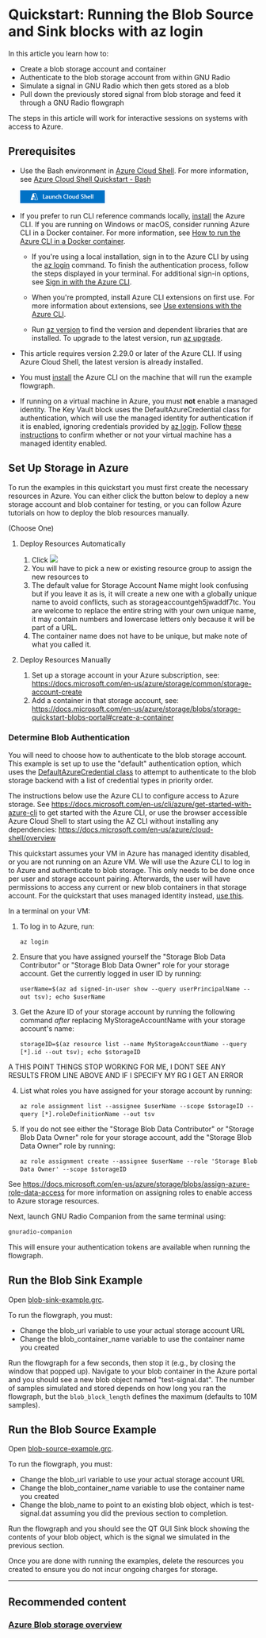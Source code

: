 # Quickstart: Running the Blob Source and Sink blocks with az login

In this article you learn how to:
- Create a blob storage account and container
- Authenticate to the blob storage account from within GNU Radio
- Simulate a signal in GNU Radio which then gets stored as a blob
- Pull down the previously stored signal from blob storage and feed it through a GNU Radio flowgraph

The steps in this article will work for interactive sessions on systems with access to Azure.

## Prerequisites
- Use the Bash environment in [Azure Cloud Shell](https://docs.microsoft.com/en-us/azure/cloud-shell/quickstart).
For more information, see [Azure Cloud Shell Quickstart - Bash](https://docs.microsoft.com/en-us/azure/cloud-shell/quickstart)

    [![Launch Cloud Shell](hdi-launch-cloud-shell.png "Launch Cloud Shell")](https://shell.azure.com)

- If you prefer to run CLI reference commands locally, [install](https://docs.microsoft.com/en-us/cli/azure/install-azure-cli) the Azure CLI. If you are running on Windows or macOS, consider running Azure CLI in a Docker container. For more information, see [How to run the Azure CLI in a Docker container](https://docs.microsoft.com/en-us/cli/azure/run-azure-cli-docker).

    - If you're using a local installation, sign in to the Azure CLI by using the [az login](https://docs.microsoft.com/en-us/cli/azure/reference-index#az_login) command. To finish the authentication process, follow the steps displayed in your terminal. For additional sign-in options, see [Sign in with the Azure CLI](https://docs.microsoft.com/en-us/cli/azure/authenticate-azure-cli).

    - When you're prompted, install Azure CLI extensions on first use. For more information about extensions, see [Use extensions with the Azure CLI](https://docs.microsoft.com/en-us/cli/azure/azure-cli-extensions-overview).

    - Run [az version](https://docs.microsoft.com/en-us/cli/azure/reference-index?#az_version) to find the version and dependent libraries that are installed. To upgrade to the latest version, run [az upgrade](https://docs.microsoft.com/en-us/cli/azure/reference-index?#az_upgrade).

- This article requires version 2.29.0 or later of the Azure CLI. If using Azure Cloud Shell, the latest version is already installed.
- You must [install](https://docs.microsoft.com/en-us/cli/azure/install-azure-cli) the Azure CLI on the machine that will run the example flowgraph.
- If running on a virtual machine in Azure, you must **not** enable a managed identity. The Key Vault block uses the DefaultAzureCredential class for authentication, which will use the managed identity for authentication if it is enabled, ignoring credentials provided by [az login](https://docs.microsoft.com/en-us/cli/azure/reference-index#az_login). Follow [these instructions](managed_identity_cli_quickstart.md) to confirm whether or not your virtual machine has a managed identity enabled.

## Set Up Storage in Azure

To run the examples in this quickstart you must first create the necessary resources in Azure.  You can either click the button below to deploy a new storage account and blob container for testing, or you can follow Azure tutorials on how to deploy the blob resources manually.

(Choose One)

1. Deploy Resources Automatically

    1. Click <a href="https://portal.azure.com/#create/Microsoft.Template/uri/https%3A%2F%2Fraw.githubusercontent.com%2Fmicrosoft%2Fazure-software-radio%2Fdocumentation%2Fcli-updates%2Fgr-azure-software-radio%2Fexamples%2Fblob_example_resources.json" target="_blank"><img src="https://aka.ms/deploytoazurebutton"></a>
    2. You will have to pick a new or existing resource group to assign the new resources to
    3. The default value for Storage Account Name might look confusing but if you leave it as is, it will create a new one with a globally unique name to avoid conflicts, such as storageaccountgeh5jwaddf7tc.  You are welcome to replace the entire string with your own unique name, it may contain numbers and lowercase letters only because it will be part of a URL.
    4. The container name does not have to be unique, but make note of what you called it.

2. Deploy Resources Manually

    1. Set up a storage account in your Azure subscription, see: https://docs.microsoft.com/en-us/azure/storage/common/storage-account-create
    2. Add a container in that storage account, see: https://docs.microsoft.com/en-us/azure/storage/blobs/storage-quickstart-blobs-portal#create-a-container

### Determine Blob Authentication
You will need to choose how to authenticate to the blob storage account. This example is set up to use the "default" authentication option, which uses the [DefaultAzureCredential class](https://docs.microsoft.com/en-us/dotnet/api/azure.identity.defaultazurecredential) to attempt to authenticate to the blob storage backend with a list of credential types in priority order.

The instructions below use the Azure CLI to configure access to Azure storage. See https://docs.microsoft.com/en-us/cli/azure/get-started-with-azure-cli to get started with the Azure CLI, or use the browser accessible Azure Cloud Shell to start using the AZ CLI without installing any dependencies: https://docs.microsoft.com/en-us/azure/cloud-shell/overview

This quickstart assumes your VM in Azure has managed identity disabled, or you are not running on an Azure VM.  We will use the Azure CLI to log in to Azure and authenticate to blob storage. This only needs to be done once per user and storage account pairing. Afterwards, the user will have permissions to access any current or new blob containers in that storage account.  For the quickstart that uses managed identity instead, [use this](blob_managed_id_quickstart.md).

In a terminal on your VM:

1. To log in to Azure, run:
    ```
    az login
    ```
2. Ensure that you have assigned yourself the "Storage Blob Data Contributor" or "Storage Blob Data Owner" role for your storage account. Get the currently logged in user ID by running:
    ```
    userName=$(az ad signed-in-user show --query userPrincipalName --out tsv); echo $userName
    ```
3. Get the Azure ID of your storage account by running the following command _after_ replacing MyStorageAccountName with your storage account's name:
    ```
    storageID=$(az resource list --name MyStorageAccountName --query [*].id --out tsv); echo $storageID
    ```
A THIS POINT THINGS STOP WORKING FOR ME, I DONT SEE ANY RESULTS FROM LINE ABOVE AND IF I SPECIFY MY RG I GET AN ERROR 

4. List what roles you have assigned for your storage account by running:
    ```
    az role assignment list --assignee $userName --scope $storageID --query [*].roleDefinitionName --out tsv
    ```
5. If you do not see either the "Storage Blob Data Contributor" or "Storage Blob Data Owner" role for your storage account, add the "Storage Blob Data Owner" role by running:
    ```
    az role assignment create --assignee $userName --role 'Storage Blob Data Owner' --scope $storageID
    ```
See https://docs.microsoft.com/en-us/azure/storage/blobs/assign-azure-role-data-access for more information on assigning roles to enable access to Azure storage resources.

Next, launch GNU Radio Companion from the same terminal using:

```bash
gnuradio-companion
```

This will ensure your authentication tokens are available when running the flowgraph. 

## Run the Blob Sink Example

Open [blob-sink-example.grc](../examples/blob-sink-example.grc).

To run the flowgraph, you must:
- Change the blob_url variable to use your actual storage account URL
- Change the blob_container_name variable to use the container name you created

Run the flowgraph for a few seconds, then stop it (e.g., by closing the window that popped up).  Navigate to your blob container in the Azure portal and you should see a new blob object named "test-signal.dat".  The number of samples simulated and stored depends on how long you ran the flowgraph, but the `blob_block_length` defines the maximum (defaults to 10M samples).

## Run the Blob Source Example

Open [blob-source-example.grc](../examples/blob-source-example.grc).

To run the flowgraph, you must:
- Change the blob_url variable to use your actual storage account URL
- Change the blob_container_name variable to use the container name you created
- Change the blob_name to point to an existing blob object, which is test-signal.dat assuming you did the previous section to completion. 

Run the flowgraph and you should see the QT GUI Sink block showing the contents of your blob object, which is the signal we simulated in the previous section.

Once you are done with running the examples, delete the resources you created to ensure you do not incur ongoing charges for storage.

----


## Recommended content

### [Azure Blob storage overview](https://azure.microsoft.com/en-us/services/storage/blobs/)